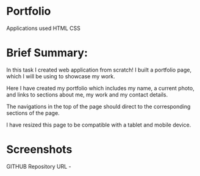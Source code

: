 # Portfolio

Applications used
HTML CSS

# Brief Summary:

In this task I created web application from scratch! I built a portfolio page, which I will be using to showcase my work.

Here I have created my portfolio which includes my name, a current photo, and links to sections about me, my work and my contact details.

The navigations in the top of the page should direct to the corresponding sections of the page.

I have resized this page to be compatible with a tablet and mobile device.

# Screenshots

GITHUB Repository URL -
